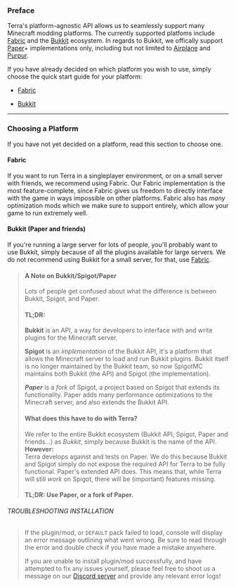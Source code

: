 ### Preface

Terra's platform-agnostic API allows us to seamlessly support many Minecraft modding platforms.
The currently supported platfoms include [Fabric](https://fabricmc.net) and the [Bukkit](https://dev.bukkit.org) ecosystem. In regards to Bukkit, we offically support [Paper](https://papermc.io)+ implementations only, including but not limited to [Airplane](https://airplane.gg) and [Purpur](https://purpur.pl3x.net). 


If you have already decided on which platform you wish to use, simply choose the quick
start guide for your platform:

* [Fabric](./Quick-Start-Guide-for-Fabric)

* [Bukkit](./Quick-Start-Guide-for-Bukkit)

---

### Choosing a Platform

If you have not yet decided on a platform, read this section to choose one.

#### Fabric
If you want to run Terra in a singleplayer environment, or on a small server with friends, we recommend using
Fabric. Our Fabric implementation is the most feature-complete, since Fabric gives us freedom to directly
interface with the game in ways impossible on other platforms. Fabric also has *many* optimization mods which we
make sure to support entirely, which allow your game to run extremely well.

#### Bukkit (Paper and friends)
If you're running a large server for lots of people, you'll probably want to use Bukkit, simply because of all
the plugins available for large servers. We do not recommend using Bukkit for a small server, for that, use
[Fabric](#Fabric).

> #### A Note on Bukkit/Spigot/Paper    
> Lots of people get confused about what the difference is between Bukkit, Spigot, and Paper.    
>     
> #### TL;DR: 
> **Bukkit** is an API, a way for developers to interface with and write plugins for the Minecraft server.     
>     
> **Spigot** is an *implementation* of the Bukkit API, it's a platform that allows the Minecraft server to load and run
> Bukkit plugins. Bukkit itself is no longer maintained by the Bukkit team, so now SpigotMC maintains both
> Bukkit (the API) and Spigot (the implementation).     
>     
> ***Paper*** is a *fork* of Spigot, a project based on Spigot that extends its functionality.
> Paper adds many performance optimizations to the Minecraft server, and also extends the Bukkit API.
> 
> #### What does this have to do with Terra?
> We refer to the entire Bukkit ecosystem (Bukkit API, Spigot, Paper and friends...) as *Bukkit*, simply because
> Bukkit is the name of the API.    
> **However:**   
> Terra develops against and tests on Paper. We do this because Bukkit and Spigot simply do not expose the
> required API for Terra to be fully functional. Paper's extended API does. This means that, while Terra will
> still *work* on Spigot, there will be (important) features missing.    
> 
> #### TL;DR: Use Paper, or a fork of Paper.

###### TROUBLESHOOTING INSTALLATION

>If the plugin/mod, or `DEFAULT` pack failed to load, console will display an error message outlining what went wrong. Be
>sure to read through the error and double check if you have made a mistake anywhere.
>
>If you are unable to install plugin/mod successfully, and have attempted to fix any issues yourself, please feel free to
>shoot us a message on our [Discord server](https://discord.gg/PXUEbbF) and provide any relevant error logs!
